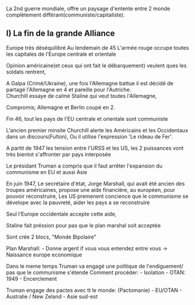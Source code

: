 La 2nd guerre mondiale, offre un paysage d'entente entre 2 monde complètement différant(communiste/capitaliste).

## I) La fin de la grande Alliance

Europe très déséquilibré
Au lendemain de 45 L'armée rouge occupe toutes les capitales de l'Europe centrale et orientale

Opinion américaine(et ceux qui ont fait le débarquement) veulent ques les soldats rentrent,

A Galpa (Crimé/Ukraine), une fois l'Allemagne battue il est décidé de partagé l'Allemagne en 4 et pareille pour l'Autriche.  
Churchill essaye de calmé Staline qui veut toutes l'Allemagne,  

Compromis; Allemagne et Berlin coupé en 2.


Fin 46, tout les pays de l'EU centrale et orientale sont communiste

L'ancien premier minsite Churchill alerte les Américains et les Occidentaux dans un discours(Fulton), Ou il utilise l'expression 'Le rideau de Fer'.



A partit de 1947 les tension entre l'URSS et les US, les 2 puissances vont très bientot s'affronter par pays interposée

Le présidant Truman a compris que il faut arrêter l'expansion du communisme en EU et aussi Asie

En juin 1947,  Le secrétaire d'état, Jorge Marshall, qui avait été ancien des troupes américaines, propose une aide financière, au européen, pour pouvoir reconstruire, 
Les US premenent concience que le communisme se dévelope avec la pauvreté, aider les pays a se reconstruire

Seul l'Europe occidentale accepte cette aide,

Staline fait préssion pour pas que le plan marshal soit acceptée

Sont crée 2 blocs, "Monde Bipolaire"

Plan Marshall:
    - Donne argent if vous vous entendez entre vous
    -> Naissance europe economique

Dans le meme temps Truman va engagé une politique de l'endiguement/ pas que le communisme s'étende 
Comment procéder:
    - Isolation
    - OTAN: 1949
    - Encerclement


Truman engage des pactes avec tt le monde: (Pactomanie)
    - EU/OTAN
    - Australie / New Zeland
    - Asie sud-est

